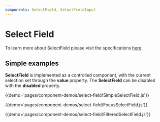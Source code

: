 ```yaml
---
components: SelectField, SelectFieldInput
---
```


# Select Field

To learn more about SelectField please visit the specifications [here](https://material.io/guidelines/components/menus.html#menus-usage).

## Simple examples

**SelectField** is implemented as a controlled component, with the current selection set through the **value** property. The **SelectField** can be disabled with the **disabled** property.

{{demo='pages/component-demos/select-field/SimpleSelectField.js'}}

{{demo='pages/component-demos/select-field/FocusSelectField.js'}}

{{demo='pages/component-demos/select-field/FilteredSelectField.js'}}
